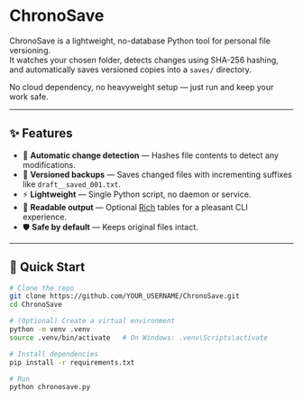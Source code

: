 # ChronoSave

ChronoSave is a lightweight, no-database Python tool for personal file versioning.  
It watches your chosen folder, detects changes using SHA-256 hashing, and automatically saves versioned copies into a `saves/` directory.

No cloud dependency, no heavyweight setup — just run and keep your work safe.

---

## ✨ Features
- 📂 **Automatic change detection** — Hashes file contents to detect any modifications.
- 📝 **Versioned backups** — Saves changed files with incrementing suffixes like `draft__saved_001.txt`.
- ⚡ **Lightweight** — Single Python script, no daemon or service.
- 🎨 **Readable output** — Optional [Rich](https://github.com/Textualize/rich) tables for a pleasant CLI experience.
- 🛡 **Safe by default** — Keeps original files intact.

---

## 🚀 Quick Start

```bash
# Clone the repo
git clone https://github.com/YOUR_USERNAME/ChronoSave.git
cd ChronoSave

# (Optional) Create a virtual environment
python -m venv .venv
source .venv/bin/activate   # On Windows: .venv\Scripts\activate

# Install dependencies
pip install -r requirements.txt

# Run
python chronosave.py
